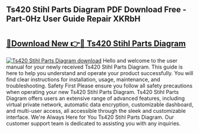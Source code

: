 ## Ts420 Stihl Parts Diagram PDF Download Free - Part-0Hz User Guide Repair XKRbH

# <h2><a href="http://dfjm9b.blite.top/?on=Ts420+Stihl+Parts+Diagram">🔗Download New 👉🔴 Ts420 Stihl Parts Diagram</a></h2>

[![Ts420 Stihl Parts Diagram download](https://i.imgur.com/lujVjoI.png)](http://dfjm9b.blite.top/?on=Ts420+Stihl+Parts+Diagram)
Hello and welcome to the user manual for your newly received Ts420 Stihl Parts Diagram. This guide is here to help you understand and operate your product successfully. You will find clear instructions for installation, usage, maintenance, and troubleshooting. Safety First Please ensure you follow all safety precautions when operating your new Ts420 Stihl Parts Diagram. Ts420 Stihl Parts Diagram offers users an extensive range of advanced features, including virtual private network, automatic data encryption, customizable dashboard, and multi-user access, all accessible through the sleek and customizable interface. We're Always Here for You Ts420 Stihl Parts Diagram. Our customer support team is dedicated to assisting you with any inquiries.
